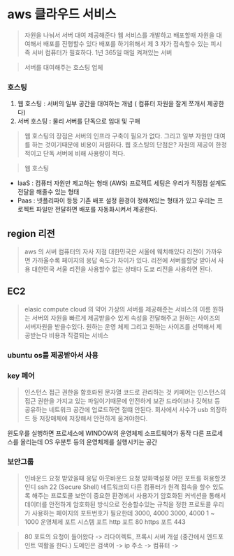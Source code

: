 # aws 클라우드 서비스

> 자원을 나눠서 서버 대여 제공해준다
> 웹 서비스를 개발하고 배포할때 자원을 대여해서 배포를 진행할수 있다
> 배포를 하기위해서 제 3 자가 접속할수 있는 피시 즉 서버 컴퓨터가 필효하다.
> 1년 365일 매일 켜져있는 서버

> 서버를 대여해주는 호스팅 업체

### 호스팅 
1. 웹 호스팅 : 서버의 일부 공간을 대여하는 개념 ( 컴퓨터 자원을 잘게 쪼개서 제공한다)
2. 서버 호스팅 : 물리 서버를 단독으로 임대 및 구매


> 웹 호스팅의 장점은 서버의 인프라 구축이 필요가 없다. 그리고 일부 자원만 대여를 하는 것이기때문에 비용이 저렴하다.
> 웹 호스팅의 단점은? 자원의 제공이 한정적이고 단독 서버에 비해 사용량이 적다.

> 웹 호스팅 

- laaS : 컴퓨터 자원만 제고하는 형태 (AWS)  프로젝트 세팅은 우리가 직접접 설계도 전달을 해줄수 있는 형태
- Paas : 넷플리파이 등등 기존 배포 설정 환경이 정해져있는 형태가 있고 우리는 프로젝트 파일만 전달하면 배포를 자동화시켜서 제공한다.


## region 리전
> aws 의 서버 컴퓨터의 자사 지점
> 대한민국은 서울에 웨치해있다
> 리전이 가까우면 가까울수록 페이지의 응답 속도가 차이가 있다.
> 리전에 서버를할당 받아서 사용
> 대한민국 서울 리전을 사용할수 없는 상태다
> 도쿄 리전을 사용하면 된다.

## EC2
> elasic compute cloud 의 약어
> 가상의 서버를 제공해준는 서비스의 이름
> 원하는 서버의 자원을 빠르게 제공받을수 있게 속성을 전달해주고 원하는 사이즈의 서버자원을 받을수있다.
> 원하는 운영 체제 그리고 원하는 사이즈를 선택해서 제공받는다 
> 비용과 직결되는 서비스


### ubuntu os를 제공받아서 사용



### key 페어
> 인스턴스 접근 권한을 함호롸된 문자열 코드로 관리하는 것
> 키페어는 인스턴스의 접근 권한을 가지고 있는 파일이기때문에 안전하게 보관
> 드라이브나 깃허브 등 공유하는 네트워크 공간에 업로드하면 절떄 안된다.
> 회사에서 사수가 usb 외장하드 등 저장매체에 저장해서 안전하게 옴겨야한다.

윈도우를 실행하면 프로세스에 WINDOW의 운영체제 소프트웨어가 동작
다른 프로세스를 올리는데 OS 우분투 등의 운영체제를 실행시키는 공간

### 보안그룹
> 인바운드 요청 받았을때 응답 아웃바운드 요청
> 방화벽설정 
> 어떤 포트를 허용할것인디 ssh 22 (Secure Shell)
> 네트워크의 다른 컴퓨터가 원격 접속을 할수 있도록 해주는 프로토콜
> 보안이 중요한 환경에서 사용자기 암호화된 커넥션을 통해서 데이터를 안전하게 암호화된 방식으로 전송할수있는 규칙을 정한 프로토콜
> 우리가 사용하는 페이지의 포트번호가 필요한데 3000, 4000
> 3000, 4000 
> 1 ~ 1000 운영체제 포트 시스템 포트
> http 포트 80
> https 포트  443


> 80 포트의 요청이 들어왔다 -> 리다이렉트, 프록시 서버 개설 (중간에서 엔드포인트 역활을 한다.)
> 도메인은 검색어 -> ip 주소 -> 컴퓨터 -> 


